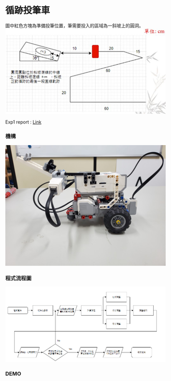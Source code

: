 # 循跡投筆車
圖中紅色方塊為準備投筆位置，筆需要投入的區域為一斜坡上的圓洞。
![exp1_fied](img/exp1_field.JPG)

Exp1 report : [Link](Exp1_report.pdf)

### 機構
![car](img/car.JPG)

### 程式流程圖
![Flow Chart](img/flowChart.png)

### DEMO